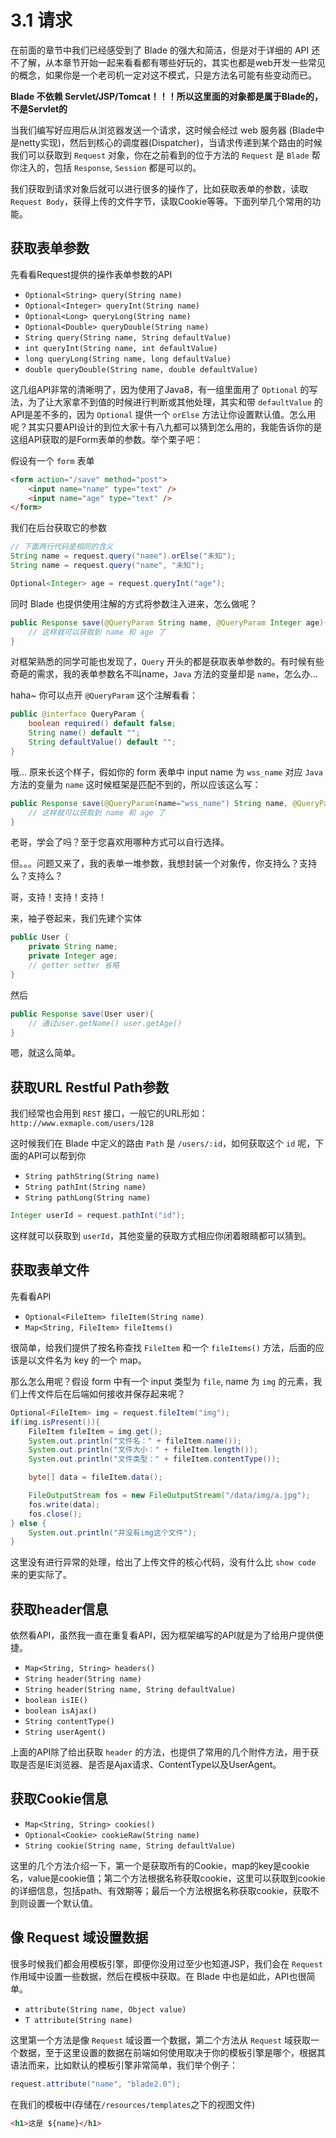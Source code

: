 # 3.1 请求

在前面的章节中我们已经感受到了 Blade 的强大和简洁，但是对于详细的 API 还不了解，从本章节开始一起来看看都有哪些好玩的，其实也都是web开发一些常见的概念，如果你是一个老司机一定对这不模式，只是方法名可能有些变动而已。

**Blade 不依赖 Servlet/JSP/Tomcat！！！所以这里面的对象都是属于Blade的，不是Servlet的** 

当我们编写好应用后从浏览器发送一个请求，这时候会经过 web 服务器 (Blade中是netty实现)，然后到核心的调度器(Dispatcher)，当请求传递到某个路由的时候我们可以获取到 `Request` 对象，你在之前看到的位于方法的 `Request` 是 `Blade` 帮你注入的，包括 `Response`, `Session` 都是可以的。

我们获取到请求对象后就可以进行很多的操作了，比如获取表单的参数，读取 `Request Body`，获得上传的文件字节，读取Cookie等等。下面列举几个常用的功能。

## 获取表单参数

先看看Request提供的操作表单参数的API

- `Optional<String> query(String name)`
- `Optional<Integer> queryInt(String name)`
- `Optional<Long> queryLong(String name)`
- `Optional<Double> queryDouble(String name)`
- `String query(String name, String defaultValue)`
- `int queryInt(String name, int defaultValue)`
- `long queryLong(String name, long defaultValue)`
- `double queryDouble(String name, double defaultValue)`

这几组API非常的清晰明了，因为使用了Java8，有一组里面用了 `Optional` 的写法，为了让大家拿不到值的时候进行判断或其他处理，其实和带 `defaultValue` 的API是差不多的，因为 `Optional` 提供一个 `orElse` 方法让你设置默认值。怎么用呢？其实只要API设计的到位大家十有八九都可以猜到怎么用的，我能告诉你的是这组API获取的是Form表单的参数。举个栗子吧：

假设有一个 `form` 表单

```html
<form action="/save" method="post">
	<input name="name" type="text" />
	<input name="age" type="text" />
</form>
```

我们在后台获取它的参数

```java
// 下面两行代码是相同的含义
String name = request.query("name").orElse("未知");
String name = request.query("name", "未知");

Optional<Integer> age = request.queryInt("age");
```

同时 Blade 也提供使用注解的方式将参数注入进来，怎么做呢？

```java
public Response save(@QueryParam String name, @QueryParam Integer age){
	// 这样就可以获取到 name 和 age 了
}
```

对框架熟悉的同学可能也发现了，`Query` 开头的都是获取表单参数的。有时候有些奇葩的需求，我的表单参数名不叫name，`Java` 方法的变量却是 `name`，怎么办...

haha~ 你可以点开 `@QueryParam` 这个注解看看：

```java
public @interface QueryParam {
    boolean required() default false;
    String name() default "";
    String defaultValue() default "";
}
```

哦... 原来长这个样子，假如你的 form 表单中 input name 为 `wss_name` 对应 `Java` 方法的变量为 `name` 这时候框架是匹配不到的，所以应该这么写：

```java
public Response save(@QueryParam(name="wss_name") String name, @QueryParam Integer age){
	// 这样就可以获取到 name 和 age 了
}
```

老哥，学会了吗？至于您喜欢用哪种方式可以自行选择。

但。。。问题又来了，我的表单一堆参数，我想封装一个对象传，你支持么？支持么？支持么？

哥，支持！支持！支持！

来，袖子卷起来，我们先建个实体

```java
public User {
	private String name;
	private Integer age;
	// getter setter 省略
}
```

然后

```java
public Response save(User user){
	// 通过user.getName() user.getAge()
}
```

嗯，就这么简单。

## 获取URL Restful Path参数

我们经常也会用到 `REST` 接口，一般它的URL形如：`http://www.exmaple.com/users/128`

这时候我们在 Blade 中定义的路由 `Path` 是 `/users/:id`，如何获取这个 `id` 呢，下面的API可以帮到你

- `String pathString(String name)`
- `String pathInt(String name)`
- `String pathLong(String name)`

```java
Integer userId = request.pathInt("id");
```

这样就可以获取到 `userId`，其他变量的获取方式相应你闭着眼睛都可以猜到。

## 获取表单文件

先看看API

- `Optional<FileItem> fileItem(String name)`
- `Map<String, FileItem> fileItems()`

很简单，给我们提供了按名称查找 `FileItem` 和一个 `fileItems()` 方法，后面的应该是以文件名为 key 的一个 map。

那么怎么用呢？假设 form 中有一个 input 类型为 `file`, name 为 `img` 的元素，我们上传文件后在后端如何接收并保存起来呢？

```java
Optional<FileItem> img = request.fileItem("img");
if(img.isPresent()){
    FileItem fileItem = img.get();
    System.out.println("文件名：" + fileItem.name());
    System.out.println("文件大小：" + fileItem.length());
    System.out.println("文件类型：" + fileItem.contentType());

    byte[] data = fileItem.data();

    FileOutputStream fos = new FileOutputStream("/data/img/a.jpg");
    fos.write(data);
    fos.close();
} else {
    System.out.println("并没有img这个文件");
}
```

这里没有进行异常的处理，给出了上传文件的核心代码，没有什么比 `show code` 来的更实际了。

## 获取header信息

依然看API，虽然我一直在重复看API，因为框架编写的API就是为了给用户提供便捷。

- `Map<String, String> headers()`
- `String header(String name)`
- `String header(String name, String defaultValue)`
- `boolean isIE()`
- `boolean isAjax()`
- `String contentType()`
- `String userAgent()`

上面的API除了给出获取 `header` 的方法，也提供了常用的几个附件方法，用于获取是否是IE浏览器、是否是Ajax请求、ContentType以及UserAgent。

## 获取Cookie信息

- `Map<String, String> cookies()`
- `Optional<Cookie> cookieRaw(String name)`
- `String cookie(String name, String defaultValue)`

这里的几个方法介绍一下，第一个是获取所有的Cookie，map的key是cookie名，value是cookie值；第二个方法根据名称获取cookie，这里可以获取到cookie的详细信息，包括path、有效期等；最后一个方法根据名称获取cookie，获取不到则设置一个默认值。


## 像 Request 域设置数据

很多时候我们都会用模板引擎，即便你没用过至少也知道JSP，我们会在 `Request` 作用域中设置一些数据，然后在模板中获取。在 Blade 中也是如此，API也很简单。

- `attribute(String name, Object value)`
- `T attribute(String name)`

这里第一个方法是像 `Request` 域设置一个数据，第二个方法从 `Request` 域获取一个数据，至于这里设置的数据在前端如何使用取决于你的模板引擎是哪个，根据其语法而来，比如默认的模板引擎非常简单，我们举个例子：

```java
request.attribute("name", "blade2.0");
```

在我们的模板中(存储在`/resources/templates`之下的视图文件)

```html
<h1>这是 ${name}</h1>
```
